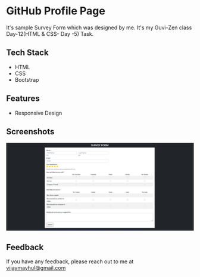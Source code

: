 
# GitHub Profile Page

It's sample Survey Form which was designed by me. It's my Guvi-Zen class Day-12(HTML & CSS- Day -5) Task.

## Tech Stack

- HTML
- CSS
- Bootstrap


## Features

- Responsive Design


## Screenshots

![App Screenshot](Survey_Form_Task.png)


## Feedback

If you have any feedback, please reach out to me at vijaymayhul@gmail.com

